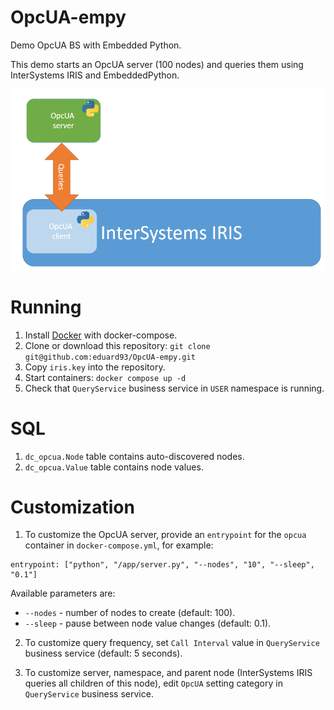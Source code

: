 # OpcUA-empy
Demo OpcUA BS with Embedded Python.

This demo starts an OpcUA server (100 nodes) and queries them using InterSystems IRIS and EmbeddedPython.

![](architecture.png)

# Running

1. Install [Docker](https://www.docker.com/get-started) with docker-compose.
2. Clone or download this repository: `git clone git@github.com:eduard93/OpcUA-empy.git`
3. Copy `iris.key` into the repository.
4. Start containers: `docker compose up -d`
5. Check that `QueryService` business service in `USER` namespace is running.

# SQL

1. `dc_opcua.Node` table contains auto-discovered nodes.
2. `dc_opcua.Value` table contains node values.


# Customization

1. To customize the OpcUA server, provide an `entrypoint` for the `opcua` container in `docker-compose.yml`, for example: 

```
entrypoint: ["python", "/app/server.py", "--nodes", "10", "--sleep", "0.1"]
```

Available parameters are:
- `--nodes` - number of nodes to create (default: 100).
- `--sleep` - pause between node value changes (default: 0.1).

2. To customize query frequency, set `Call Interval` value in `QueryService` business service (default: 5 seconds).

3. To customize server, namespace, and parent node (InterSystems IRIS queries all children of this node), edit `OpcUA` setting category in `QueryService` business service.
